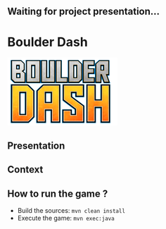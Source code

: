 ## Waiting for project presentation...

# Boulder Dash 
![Logo](./src/main/resources/logo.png)

## Presentation

## Context

## How to run the game ?
+ Build the sources: `mvn clean install`
+ Execute the game: `mvn exec:java`
